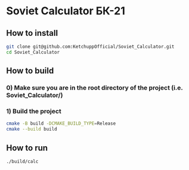 # Soviet Calculator БК-21

## How to install
```bash
git clone git@github.com:KetchuppOfficial/Soviet_Calculator.git
cd Soviet_Calculator
```

## How to build

### 0) Make sure you are in the root directory of the project (i.e. Soviet_Calculator/)

### 1) Build the project
```bash
cmake -B build -DCMAKE_BUILD_TYPE=Release
cmake --build build
```

## How to run
```bash
./build/calc
```
